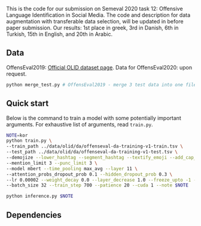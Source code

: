 This is the code for our submission on Semeval 2020 task 12: Offensive Language Identification in Social Media.
The code and description for data augmentation with transferable data selection, will be updated in before paper submission.
Our results: 1st place in greek, 3rd in Danish, 6th in Turkish, 15th in English, and 20th in Arabic.

## Data
OffensEval2019: [Official OLID dataset page](https://sites.google.com/site/offensevalsharedtask/olid).
Data for OffensEval2020: upon request.
```bash
python merge_test.py # OffensEval2019 - merge 3 test data into one file
```

## Quick start
Below is the command to train a model with some potentially important arguments.
For exhaustive list of arguments, read `train.py`.
```bash
NOTE=kor
python train.py \
--train_path ../data/olid/da/offenseval-da-training-v1-train.tsv \
--test_path ../data/olid/da/offenseval-da-training-v1-test.tsv \
--demojize --lower_hashtag --segment_hashtag --textify_emoji --add_cap_sign \
--mention_limit 3 --punc_limit 3 \
--model mbert --time_pooling max_avg --layer 11 \
--attention_probs_dropout_prob 0.1 --hidden_dropout_prob 0.3 \
--lr 0.00002 --weight_decay 0.0 --layer_decrease 1.0 --freeze_upto -1 --warmup_ratio 0.1 \
--batch_size 32 --train_step 700 --patience 20 --cuda 1 --note $NOTE 

python inference.py $NOTE
```

## Dependencies

